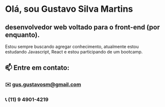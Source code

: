 # Olá, sou Gustavo Silva Martins
##  desenvolvedor web voltado para o front-end (por enquanto).
Estou sempre buscando agregar conhecimento, atualmente estou estudando Javascript, React e estou participando de um bootcamp.

## 📫 Entre em contato:
### :envelope: gus.gustavosm@gmail.com
### :telephone_receiver: (11) 9 4901-4219


